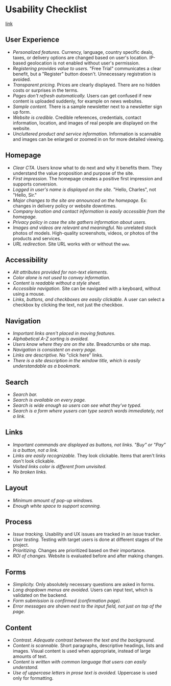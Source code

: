 # Usability Checklist
[link](https://userium.com/)

## User Experience

- *Personalized features.* Currency, language, country specific deals, taxes, or delivery options are changed based on user's location. IP-based geolocation is not enabled without user's permission.
- *Registering provides value to users.* "Free Trial" communicates a clear benefit, but a "Register" button doesn't. Unnecessary registration is avoided.
- *Transparent pricing.* Prices are clearly displayed. There are no hidden costs or surprises in the terms.
- *Pages don't refresh automatically.* Users can get confused if new content is uploaded suddenly, for example on news websites.
- *Sample content.* There is a sample newsletter next to a newsletter sign up form.
- *Website is credible.* Credible references, credentials, contact information, location, and images of real people are displayed on the website.
- *Uncluttered product and service information.* Information is scannable and images can be enlarged or zoomed in on for more detailed viewing.

## Homepage

- *Clear CTA.* Users know what to do next and why it benefits them. They understand the value proposition and purpose of the site.
- *First impression.* The homepage creates a positive first impression and supports conversion.
- *Logged in user's name is displayed on the site.* "Hello, Charles", not "Hello, Sir."
- *Major changes to the site are announced on the homepage.* Ex: changes in delivery policy or website downtimes.
- *Company location and contact information is easily accessible from the homepage.*
- *Privacy policy in case the site gathers information about users.*
- *Images and videos are relevant and meaningful.* No unrelated stock photos of models. High-quality screenshots, videos, or photos of the products and services.
- *URL redirection.* Site URL works with or without the `www`.

## Accessibility

- *Alt attributes provided for non-text elements.*
- *Color alone is not used to convey information.*
- *Content is readable without a style sheet.*
- *Accessible navigation.* Site can be navigated with a keyboard, without using a mouse.
- *Links, buttons, and checkboxes are easily clickable.* A user can select a checkbox by clicking the text, not just the checkbox.

## Navigation

- *Important links aren't placed in moving features.*
- *Alphabetical A-Z sorting is avoided.*
- *Users know where they are on the site.* Breadcrumbs or site map.
- *Navigation is consistent on every page.*
- *Links are descriptive.* No "click here" links.
- *There is a site description in the window title, which is easily understandable as a bookmark.*

## Search

- *Search bar.*
- *Search is available on every page.*
- *Search is wide enough so users can see what they've typed.*
- *Search is a form where yusers can type search words immediately, not a link.*

## Links

- *Important commands are displayed as buttons, not links. "Buy" or "Pay" is a button, not a link.*
- *Links are easily recognizable.* They look clickable. Items that aren't links don't look clickable.
- *Visited links color is different from unvisited.*
- *No broken links.*

## Layout

- *Minimum amount of pop-up windows.*
- *Enough white space to support scanning.*

## Process

- *Issue tracking.* Usability and UX issues are tracked in an issue tracker.
- *User testing.* Testing with target users is done at different stages of the project.
- *Prioritizing.* Changes are prioritized based on their importance.
- *ROI of changes.* Website is evaluated before and after making changes.

## Forms

- *Simplicity.* Only absolutely necessary questions are asked in forms.
- *Long dropdown menus are avoided.* Users can input text, which is validated on the backend.
- *Form submission is confirmed (confirmation page).*
- *Error messages are shown next to the input field, not just on top of the page.*

## Content

- *Contrast. Adequate contrast between the text and the background.*
- *Content is scannable.* Short paragraphs, descriptive headings, lists and images. Visual content is used when appropriate, instead of large amounts of text.
- *Content is written with common language that users can easily understand.*
- *Use of uppercase letters in prose text is avoided.* Uppercase is used only for formatting.

